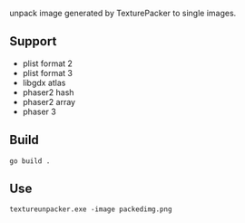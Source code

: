 unpack image generated by TexturePacker to single images.

## Support
- plist format 2
- plist format 3
- libgdx atlas
- phaser2 hash
- phaser2 array
- phaser 3


## Build
`go build .`


## Use
`textureunpacker.exe -image packedimg.png`

